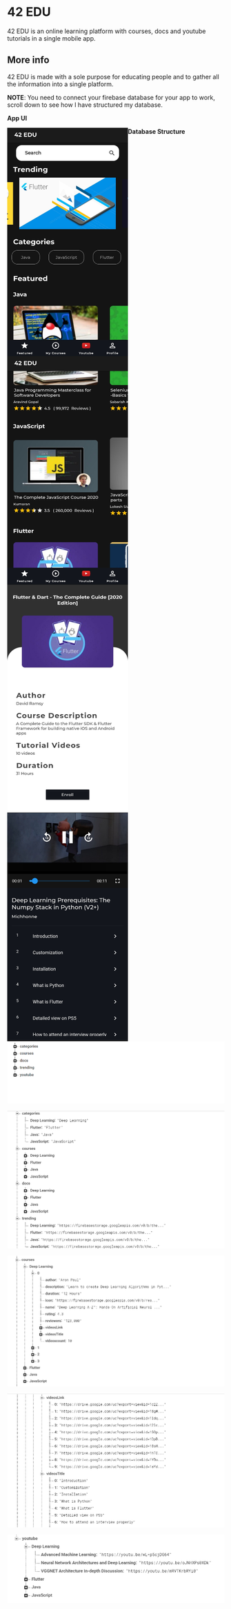 # 42 EDU

42 EDU is an online learning platform with courses, docs and youtube tutorials in a single mobile app.

## More info

42 EDU is made with a sole purpose for educating people and to gather all the information into a single platform.

**NOTE**: You need to connect your firebase database for your app to work, scroll down to see how I have structured my database.

**App UI**

<p float="left">
  <a href="url"><img src="https://github.com/Premmmm/42-EDU-Online-Learning-Platform/blob/master/assets/screenshots/featuredscreen1.jpg" align="left" height="530" width="280"></a>
  <a href="url"><img src="https://github.com/Premmmm/42-EDU-Online-Learning-Platform/blob/master/assets/screenshots/featuredscreen2.jpg" align="left" height="530" width="280" ></a>
  <a href="url"><img src="https://github.com/Premmmm/42-EDU-Online-Learning-Platform/blob/master/assets/screenshots/courseenroll.jpg" align="left" height="530" width="280" ></a>
<a href="url"><img src="https://github.com/Premmmm/42-EDU-Online-Learning-Platform/blob/master/assets/screenshots/videoscreen.jpg" align="left" height="530" width="280"style="position: relative top:3px"></a>
</p>

**Database Structure**

![alt text](https://github.com/Premmmm/42-EDU-Online-Learning-Platform/blob/master/assets/database%20structure/42Edu%20database%201.png?raw=true)

![alt text](https://github.com/Premmmm/42-EDU-Online-Learning-Platform/blob/master/assets/database%20structure/42Edu%20database%202.png?raw=true)

![alt text](https://github.com/Premmmm/42-EDU-Online-Learning-Platform/blob/master/assets/database%20structure/42Edu%20database%203.png?raw=true)

![alt text](https://github.com/Premmmm/42-EDU-Online-Learning-Platform/blob/master/assets/database%20structure/42Edu%20database%204.png?raw=true)

![alt text](https://github.com/Premmmm/42-EDU-Online-Learning-Platform/blob/master/assets/database%20structure/42Edu%20database%205.png?raw=true)

